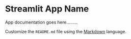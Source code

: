 # Streamlit App Name

App documentation goes here.........

Customize the `README.md` file using the [Markdown](https://www.markdownguide.org/) language.
